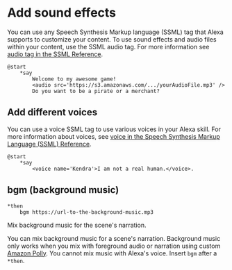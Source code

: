 # Add sound effects

You can use any Speech Synthesis Markup language (SSML) tag that Alexa supports
to customize your content. To use sound effects and audio files within your
content, use the SSML audio tag. For more information see
[audio tag in the SSML Reference](https://developer.amazon.com/en-US/docs/alexa/custom-skills/speech-synthesis-markup-language-ssml-reference.html#audio).

```
@start
    *say
        Welcome to my awesome game!
        <audio src='https://s3.amazonaws.com/.../yourAudioFile.mp3' />
        Do you want to be a pirate or a merchant?
```

## Add different voices

You can use a voice SSML tag to use various voices in your Alexa skill. For more
information about voices, see
[voice in the Speech Synthesis Markup Language (SSML) Reference](https://developer.amazon.com/en-US/docs/alexa/custom-skills/speech-synthesis-markup-language-ssml-reference.html#voice).

```
@start
    *say
        <voice name='Kendra'>I am not a real human.</voice>.
```

## bgm (background music)

```
*then
    bgm https://url-to-the-background-music.mp3
```

Mix background music for the scene's narration.

You can mix background music for a scene's narration. Background music only
works when you mix with foreground audio or narration using custom
[Amazon Polly](https://aws.amazon.com/polly/). You cannot mix music with Alexa's
voice. Insert `bgm` after a `*then`.
